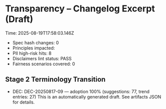 # Transparency – Changelog Excerpt (Draft)

Time: 2025-08-19T17:58:03.146Z

- Spec hash changes: 0
- Principles impacted: 
- PII high-risk hits: 8
- Disclaimers lint status: PASS
- Fairness scenarios covered: 0

## Stage 2 Terminology Transition

- DEC: DEC-20250817-09 — adoption 100% (suggestions: 77, trend entries: 27)
This is an automatically generated draft. See artifacts JSON for details.
